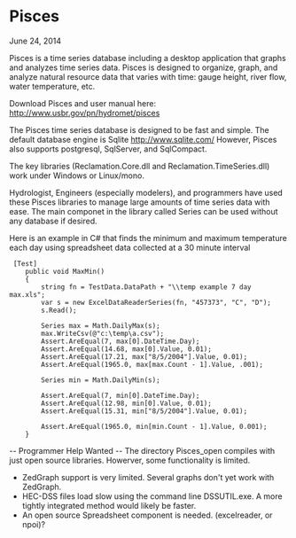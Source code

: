 Pisces   
======
June 24, 2014

Pisces is a time series database including a desktop application that graphs and analyzes time series data. Pisces is designed to organize, graph, and analyze natural resource data that varies with time: gauge height, river flow, water temperature, etc. 

Download Pisces and user manual here: http://www.usbr.gov/pn/hydromet/pisces
 
The Pisces time series database is designed to be fast and simple.  The default database engine is Sqlite http://www.sqlite.com/
However, Pisces also supports postgresql, SqlServer, and SqlCompact.

The key libraries  (Reclamation.Core.dll and Reclamation.TimeSeries.dll) work under Windows or Linux/mono.  
 
Hydrologist, Engineers (especially modelers), and programmers have used these Pisces libraries to manage large amounts of time series data with ease. The main componet in the library called Series can be used without any database if desired.

Here is an example in C# that finds the minimum and maximum temperature each day using spreadsheet data collected at a 30 minute interval

     [Test]
        public void MaxMin()
        { 
            string fn = TestData.DataPath + "\\temp example 7 day max.xls";
            var s = new ExcelDataReaderSeries(fn, "457373", "C", "D");
            s.Read();

            Series max = Math.DailyMax(s);
            max.WriteCsv(@"c:\temp\a.csv");
            Assert.AreEqual(7, max[0].DateTime.Day);
            Assert.AreEqual(14.68, max[0].Value, 0.01);
            Assert.AreEqual(17.21, max["8/5/2004"].Value, 0.01);
            Assert.AreEqual(1965.0, max[max.Count - 1].Value, .001);

            Series min = Math.DailyMin(s);

            Assert.AreEqual(7, min[0].DateTime.Day);
            Assert.AreEqual(12.98, min[0].Value, 0.01);
            Assert.AreEqual(15.31, min["8/5/2004"].Value, 0.01);

            Assert.AreEqual(1965.0, min[min.Count - 1].Value, 0.001);
        }

-- Programmer Help Wanted --
The directory Pisces_open compiles with just open source libraries.  Howerver, some functionality is limited.
* ZedGraph support is very limited. Several graphs don't yet work with ZedGraph.  
* HEC-DSS files load slow using the command line DSSUTIL.exe.  A more tightly integrated method would likely be faster.
* An open source Spreadsheet component is needed. (excelreader, or npoi)?
